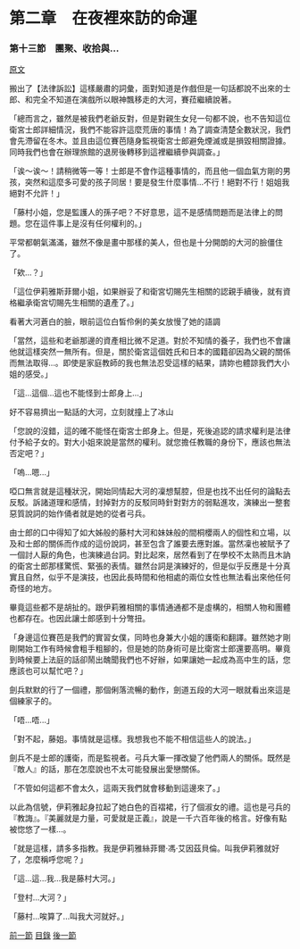 第二章　在夜裡來訪的命運
====

### 第十三節　團聚、收拾與...

[原文](https://syosetu.org/novel/42788/16.html)

搬出了【法律訴訟】這樣嚴肅的詞彙，面對知道是作戲但是一句話都說不出來的士郎、和完全不知道在演戲所以眼神飄移走的大河，賽菈繼續說著。

「總而言之，雖然是被我們老爺反對，但是對親生女兒一句都不說，也不告知這位衛宮士郎詳細情況，我們不能容許這麼荒唐的事情！為了調查清楚全數狀況，我們會先滯留在冬木。並且由這位賽芭隨身監視衛宮士郎避免煙滅或是損毀相關證據。同時我們也會在辦理旅館的退房後轉移到這裡繼續參與調查。」

「诶～诶～！請稍微等一等！士郎是不會作這種事情的，而且他一個血氣方剛的男孩，突然和這麼多可愛的孩子同居！要是發生什麼事情...不行！絕對不行！姐姐我絕對不允許！」

「藤村小姐，您是監護人的孫子吧？不好意思，這不是感情問題而是法律上的問題。您在這件事上是沒有任何權利的。」

平常都朝氣滿滿，雖然不像是畫中那樣的美人，但也是十分開朗的大河的臉僵住了。

「欸...？」

「這位伊莉雅斯菲爾小姐，如果辦妥了和衛宮切賜先生相關的認親手續後，就有資格繼承衛宮切賜先生相關的遺產了。」

看著大河蒼白的臉，眼前這位白皙伶俐的美女放慢了她的語調

「當然，這些和老爺那邊的資產相比微不足道。對於不知情的養子，我們也不會讓他就這樣突然一無所有。但是，關於衛宮這個姓氏和日本的國籍卻因為父親的關係而無法取得...。即使是家庭教師的我也無法忍受這樣的結果，請妳也體諒我們大小姐的感受。」

「這...這個...這也不能怪到士郎身上...」

好不容易擠出一點話的大河，立刻就撞上了冰山

「您說的沒錯，這的確不能怪在衛宮士郎身上。但是，死後追認的請求權利是法律付予給子女的。對大小姐來說是當然的權利。就您擔任教職的身份下，應該也無法否定吧？」

「嗚...嗯...」

啞口無言就是這種狀況，開始同情起大河的凜想幫腔，但是也找不出任何的論點去反駁。訴諸道理和感情，封掉對方的反駁同時針對對方的弱點進攻，演練出一整套惡質說詞的始作俑者就是她的從者弓兵。

由士郎的口中得知了如大姊般的藤村大河和妹妹般的間桐櫻兩人的個性和立場，以及和士郎的關係而作成的這份說詞，甚至包含了誰要去應對誰。當然凜也被賦予了一個討人厭的角色，也演練過台詞。對比起來，居然看到了在學校不太熟而且木訥的衛宮士郎那樣驚慌、緊張的表情。雖然台詞是演練好的，但是似乎反應是十分真實且自然，似乎不是演技，也因此長時間和他相處的兩位女性也無法看出來他任何奇怪的地方。

畢竟這些都不是胡扯的。跟伊莉雅相關的事情通通都不是虛構的，相關人物和團體也都存在。也因此讓士郎感到十分彆扭。

「身邊這位賽芭是我們的實習女僕，同時也身兼大小姐的護衛和翻譯。雖然她才剛剛開始工作有時候會粗手粗腳的，但是她的防身術可是比衛宮士郎還要高明。畢竟到時候要上法庭的話卻鬧出醜聞我們也不好辦，如果讓她一起成為高中生的話，您應該也可以幫忙吧？」

劍兵默默的行了一個禮，那個俐落流暢的動作，劍道五段的大河一眼就看出來這是個練家子的。

「唔...唔...」

「對不起，藤姐。事情就是這樣。我想我也不能不相信這些人的說法。」

劍兵不是士郎的護衛，而是監視者。弓兵大筆一揮改變了他們兩人的關係。既然是『敵人』的話，那在怎麼說也不太可能發展出愛戀關係。

「不管如何這都不會太久，這兩天我們就會移動到這邊來了。」

以此為信號，伊莉雅起身拉起了她白色的百褶裙，行了個淑女的禮。這也是弓兵的『教誨』。『美麗就是力量，可愛就是正義』，說是一千六百年後的格言。好像有點被惚悠了一樣...。

「就是這樣，請多多指教。我是伊莉雅絲菲爾‧馮‧艾因茲貝倫。叫我伊莉雅就好了，怎麼稱呼您呢？」

「這...這...我...我是藤村大河。」

「登村...大河？」

「藤村...唉算了...叫我大河就好。」



[前一節](./0212.md)
[目錄](../README.md)
[後一節](./0301.md)
